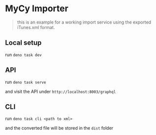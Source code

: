 # MyCy Importer

> this is an example for a working import service using the exported iTunes.xml
> format.

## Local setup

run `deno task dev`

## API

run `deno task serve`

and visit the API under `http://localhost:8003/graphql`

## CLI

run `deno task cli <path to xml>`

and the converted file will be stored in the `dist` folder
